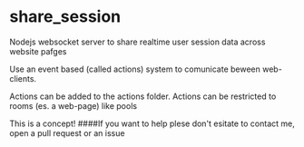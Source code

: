 # share_session
Nodejs websocket server to share realtime user session data across website pafges

Use an event based (called actions) system to comunicate beween web-clients.

Actions can be added to the actions folder. Actions can be restricted to rooms (es. a web-page) like pools

This is a concept! 
####If you want to help plese don't esitate to contact me, open a pull request or an issue
